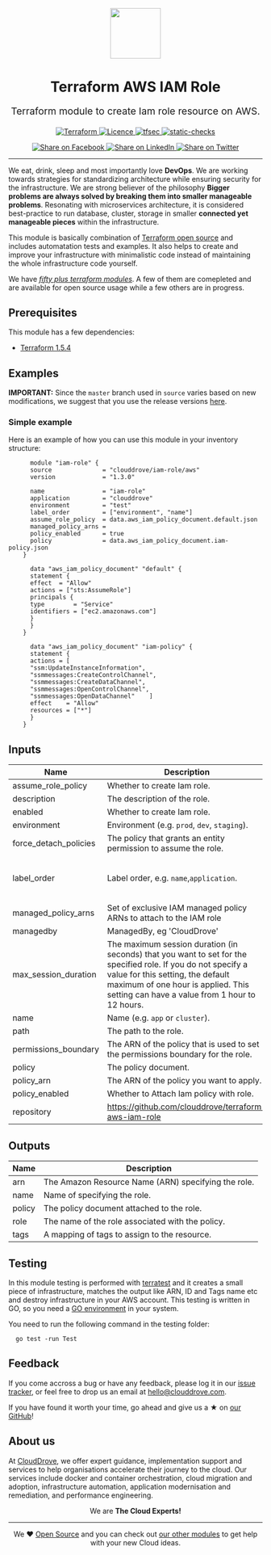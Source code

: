 <!-- This file was automatically generated by the `geine`. Make all changes to `README.yaml` and run `make readme` to rebuild this file. -->

<p align="center"> <img src="https://user-images.githubusercontent.com/50652676/62349836-882fef80-b51e-11e9-99e3-7b974309c7e3.png" width="100" height="100"></p>


<h1 align="center">
    Terraform AWS IAM Role
</h1>

<p align="center" style="font-size: 1.2rem;"> 
    Terraform module to create Iam role resource on AWS.
     </p>

<p align="center">

<a href="https://www.terraform.io">
  <img src="https://img.shields.io/badge/Terraform-v1.1.7-green" alt="Terraform">
</a>
<a href="LICENSE.md">
  <img src="https://img.shields.io/badge/License-APACHE-blue.svg" alt="Licence">
</a>
<a href="https://github.com/clouddrove/terraform-aws-iam-role/actions/workflows/tfsec.yml">
  <img src="https://github.com/clouddrove/terraform-aws-iam-role/actions/workflows/tfsec.yml/badge.svg" alt="tfsec">
</a>
<a href="https://github.com/clouddrove/terraform-aws-iam-role/actions/workflows/terraform.yml">
  <img src="https://github.com/clouddrove/terraform-aws-iam-role/actions/workflows/terraform.yml/badge.svg" alt="static-checks">
</a>


</p>
<p align="center">

<a href='https://facebook.com/sharer/sharer.php?u=https://github.com/clouddrove/terraform-aws-iam-role'>
  <img title="Share on Facebook" src="https://user-images.githubusercontent.com/50652676/62817743-4f64cb80-bb59-11e9-90c7-b057252ded50.png" />
</a>
<a href='https://www.linkedin.com/shareArticle?mini=true&title=Terraform+AWS+IAM+Role&url=https://github.com/clouddrove/terraform-aws-iam-role'>
  <img title="Share on LinkedIn" src="https://user-images.githubusercontent.com/50652676/62817742-4e339e80-bb59-11e9-87b9-a1f68cae1049.png" />
</a>
<a href='https://twitter.com/intent/tweet/?text=Terraform+AWS+IAM+Role&url=https://github.com/clouddrove/terraform-aws-iam-role'>
  <img title="Share on Twitter" src="https://user-images.githubusercontent.com/50652676/62817740-4c69db00-bb59-11e9-8a79-3580fbbf6d5c.png" />
</a>

</p>
<hr>


We eat, drink, sleep and most importantly love **DevOps**. We are working towards strategies for standardizing architecture while ensuring security for the infrastructure. We are strong believer of the philosophy <b>Bigger problems are always solved by breaking them into smaller manageable problems</b>. Resonating with microservices architecture, it is considered best-practice to run database, cluster, storage in smaller <b>connected yet manageable pieces</b> within the infrastructure. 

This module is basically combination of [Terraform open source](https://www.terraform.io/) and includes automatation tests and examples. It also helps to create and improve your infrastructure with minimalistic code instead of maintaining the whole infrastructure code yourself.

We have [*fifty plus terraform modules*][terraform_modules]. A few of them are comepleted and are available for open source usage while a few others are in progress.




## Prerequisites

This module has a few dependencies: 
- [Terraform 1.5.4](https://learn.hashicorp.com/terraform/getting-started/install.html)







## Examples


**IMPORTANT:** Since the `master` branch used in `source` varies based on new modifications, we suggest that you use the release versions [here](https://github.com/clouddrove/terraform-aws-iam-role/releases).


### Simple example
Here is an example of how you can use this module in your inventory structure:
```hcl
      module "iam-role" {
      source              = "clouddrove/iam-role/aws"
      version             = "1.3.0"

      name                = "iam-role"
      application         = "clouddrove"
      environment         = "test"
      label_order         = ["environment", "name"]
      assume_role_policy  = data.aws_iam_policy_document.default.json
      managed_policy_arns = 
      policy_enabled      = true
      policy              = data.aws_iam_policy_document.iam-policy.json
    }

      data "aws_iam_policy_document" "default" {
      statement {
      effect  = "Allow"
      actions = ["sts:AssumeRole"]
      principals {
      type        = "Service"
      identifiers = ["ec2.amazonaws.com"]
      }
      }
    }

      data "aws_iam_policy_document" "iam-policy" {
      statement {
      actions = [
      "ssm:UpdateInstanceInformation",
      "ssmmessages:CreateControlChannel",
      "ssmmessages:CreateDataChannel",
      "ssmmessages:OpenControlChannel",
      "ssmmessages:OpenDataChannel"    ]
      effect    = "Allow"
      resources = ["*"]
      }
    }
```






## Inputs

| Name | Description | Type | Default | Required |
|------|-------------|------|---------|:--------:|
| assume\_role\_policy | Whether to create Iam role. | `any` | n/a | yes |
| description | The description of the role. | `string` | `""` | no |
| enabled | Whether to create Iam role. | `bool` | `true` | no |
| environment | Environment (e.g. `prod`, `dev`, `staging`). | `string` | `""` | no |
| force\_detach\_policies | The policy that grants an entity permission to assume the role. | `bool` | `false` | no |
| label\_order | Label order, e.g. `name`,`application`. | `list(any)` | <pre>[<br>  "name",<br>  "environment"<br>]</pre> | no |
| managed\_policy\_arns | Set of exclusive IAM managed policy ARNs to attach to the IAM role | `list(any)` | `[]` | no |
| managedby | ManagedBy, eg 'CloudDrove' | `string` | `"hello@clouddrove.com"` | no |
| max\_session\_duration | The maximum session duration (in seconds) that you want to set for the specified role. If you do not specify a value for this setting, the default maximum of one hour is applied. This setting can have a value from 1 hour to 12 hours. | `number` | `3600` | no |
| name | Name  (e.g. `app` or `cluster`). | `string` | `""` | no |
| path | The path to the role. | `string` | `"/"` | no |
| permissions\_boundary | The ARN of the policy that is used to set the permissions boundary for the role. | `string` | `""` | no |
| policy | The policy document. | `any` | `null` | no |
| policy\_arn | The ARN of the policy you want to apply. | `string` | `""` | no |
| policy\_enabled | Whether to Attach Iam policy with role. | `bool` | `false` | no |
| repository | https://github.com/clouddrove/terraform-aws-iam-role | `string` | `""` | no |

## Outputs

| Name | Description |
|------|-------------|
| arn | The Amazon Resource Name (ARN) specifying the role. |
| name | Name of specifying the role. |
| policy | The policy document attached to the role. |
| role | The name of the role associated with the policy. |
| tags | A mapping of tags to assign to the resource. |




## Testing
In this module testing is performed with [terratest](https://github.com/gruntwork-io/terratest) and it creates a small piece of infrastructure, matches the output like ARN, ID and Tags name etc and destroy infrastructure in your AWS account. This testing is written in GO, so you need a [GO environment](https://golang.org/doc/install) in your system. 

You need to run the following command in the testing folder:
```hcl
  go test -run Test
```



## Feedback 
If you come accross a bug or have any feedback, please log it in our [issue tracker](https://github.com/clouddrove/terraform-aws-iam-role/issues), or feel free to drop us an email at [hello@clouddrove.com](mailto:hello@clouddrove.com).

If you have found it worth your time, go ahead and give us a ★ on [our GitHub](https://github.com/clouddrove/terraform-aws-iam-role)!

## About us

At [CloudDrove][website], we offer expert guidance, implementation support and services to help organisations accelerate their journey to the cloud. Our services include docker and container orchestration, cloud migration and adoption, infrastructure automation, application modernisation and remediation, and performance engineering.

<p align="center">We are <b> The Cloud Experts!</b></p>
<hr />
<p align="center">We ❤️  <a href="https://github.com/clouddrove">Open Source</a> and you can check out <a href="https://github.com/clouddrove">our other modules</a> to get help with your new Cloud ideas.</p>

  [website]: https://clouddrove.com
  [github]: https://github.com/clouddrove
  [linkedin]: https://cpco.io/linkedin
  [twitter]: https://twitter.com/clouddrove/
  [email]: https://clouddrove.com/contact-us.html
  [terraform_modules]: https://github.com/clouddrove?utf8=%E2%9C%93&q=terraform-&type=&language=
